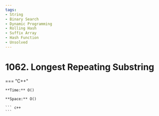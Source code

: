 ```yaml
---
tags:
- String
- Binary Search
- Dynamic Programming
- Rolling Hash
- Suffix Array
- Hash Function
- Unsolved
---
```



# 1062. Longest Repeating Substring

=== "C++"

    **Time:** O()

    **Space:** O()

    ``` c++
    ```